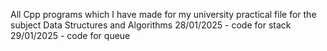 All Cpp programs which I have made for my university practical file for the subject Data Structures and Algorithms
28/01/2025 - code for stack
29/01/2025 - code for queue

